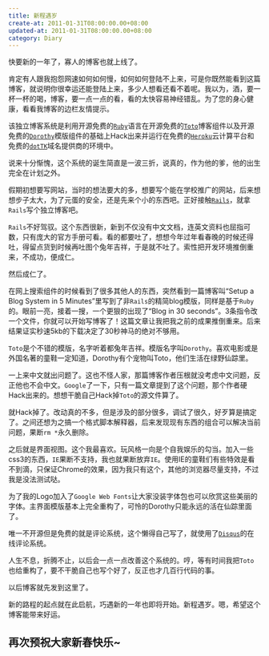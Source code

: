 ```yaml
---
title: 新程遇岁
create-at: 2011-01-31T08:00:00.00+08:00
updated-at: 2011-01-31T08:00:00.00+08:00
category: Diary
---
```


快要新的一年了，寡人的博客也就上线了。

肯定有人跟我抱怨网速如何如何慢，如何如何登陆不上来，可是你既然能看到这篇博客，就说明你很幸运还能登陆上来，多少人想看还看不着呢。我以为，酒，要一杯一杯的喝，博客，要一点一点的看，看的太快容易神经错乱。为了您的身心健康，看看我博客的边栏友情提示。

该独立博客系统是利用开源免费的[`Ruby`](http://www.ruby-lang.org/zh_cn/)语言在开源免费的[`Toto`](https://github.com/cloudhead/toto)博客组件以及开源免费的[`Dorothy`](http://github.com/cloudhead/dorothy)模版组件的基础上Hack出来并运行在免费的[`Heroku`](http://www.heroku.com/)云计算平台和免费的[`dotTK`](http://www.dot.tk/)域名提供商的环境中。

说来十分惭愧，这个系统的诞生简直是一波三折，说真的，作为他的爹，他的出生完全在计划之外。

假期初想要写网站，当时的想法要大的多，想要写个能在学校推广的网站，后来想想步子太大，为了元蛋的安全，还是先来个小的东西吧。正好接触[`Rails`](http://www.rubyonrails.org/)，就拿`Rails`写个独立博客吧。

`Rails`不好驾驭。这个东西很新，新到不仅没有中文文档，连英文资料也屈指可数，只有庞大的官方手册可看。看的都要吐了，想想今年过年看春晚的时候还得吐，得留点货到时候再吐图个兔年吉祥，于是就不吐了。索性把开发环境推倒重来，不成功，便成仁。

然后成仁了。

在网上搜索组件的时候看到了很多其他人的东西，突然看到一篇博客叫“Setup a Blog System in 5 Minutes”里写到了非`Rails`的精简blog模版，同样是基于`Ruby`的。眼前一亮，接着一搜，一个更狠的出现了“Blog in 30 seconds”。3条指令改一个文件，你就可以开始写博客了！这篇文章让我把我之前的成果推倒重来。后来结果证实秒速5kb的下载决定了30秒神马的绝对不够用。

`Toto`是个不错的模版，名字听着都兔年吉祥。模版名字叫`Dorothy`。喜欢电影或是外国名著的童鞋一定知道，Dorothy有个宠物叫Toto，他们生活在绿野仙踪里。

一上来中文就出问题了。这也不怪人家，那篇博客作者压根就没考虑中文问题，反正他也不会中文。`Google`了一下，只有一篇文章提到了这个问题，那个作者硬Hack出来的。想想干脆自己Hack掉`Toto`的源文件算了。

就Hack掉了。改动真的不多，但是涉及的部分很多，调试了很久，好歹算是搞定了。之间还想为之搞一个格式脚本解释器，后来发现现有东西的组合可以解决当前问题，果断`rm *`永久删除。

之后就是界面视图。这个我最喜欢。玩风格一向是个自我娱乐的勾当。加入一些css3的东西，`IE`果断不支持，我也就果断放弃`IE`。使用IE的童鞋们有些特效是看不到滴，只保证Chrome的效果，因为我只有这个，其他的浏览器尽量支持，不过我是没法测试哒。

为了我的Logo加入了`Google Web Fonts`让大家没装字体包也可以欣赏这些美丽的字体。主界面模版基本上完全重构了，可怜的Dorothy只能永远的活在仙踪里面了。

唯一不开源但是免费的就是评论系统，这个懒得自己写了，就使用了[`Disqus`](http://disqus.com/)的在线评论系统。

人生不息，折腾不止，以后会一点一点改善这个系统的。哼，等有时间我把`Toto`也给重构了，要不干脆自己也写个好了，反正也才几百行代码的事。

以后博客就先发到这里了。

新的路程的起点就在此启航，巧遇新的一年也即将开始。新程遇岁。嗯，希望这个博客能带来好运。

再次预祝大家新春快乐~
---------------------
